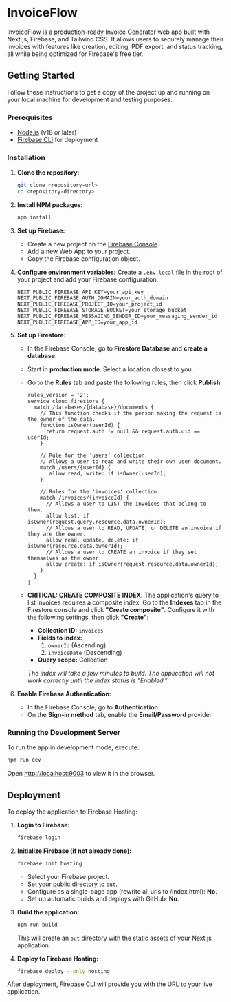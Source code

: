# InvoiceFlow

InvoiceFlow is a production-ready Invoice Generator web app built with Next.js, Firebase, and Tailwind CSS. It allows users to securely manage their invoices with features like creation, editing, PDF export, and status tracking, all while being optimized for Firebase's free tier.

## Getting Started

Follow these instructions to get a copy of the project up and running on your local machine for development and testing purposes.

### Prerequisites

- [Node.js](https://nodejs.org/) (v18 or later)
- [Firebase CLI](https://firebase.google.com/docs/cli) for deployment

### Installation

1.  **Clone the repository:**
    ```bash
    git clone <repository-url>
    cd <repository-directory>
    ```

2.  **Install NPM packages:**
    ```bash
    npm install
    ```

3.  **Set up Firebase:**
    - Create a new project on the [Firebase Console](https://console.firebase.google.com/).
    - Add a new Web App to your project.
    - Copy the Firebase configuration object.

4.  **Configure environment variables:**
    Create a `.env.local` file in the root of your project and add your Firebase configuration.

    ```env
    NEXT_PUBLIC_FIREBASE_API_KEY=your_api_key
    NEXT_PUBLIC_FIREBASE_AUTH_DOMAIN=your_auth_domain
    NEXT_PUBLIC_FIREBASE_PROJECT_ID=your_project_id
    NEXT_PUBLIC_FIREBASE_STORAGE_BUCKET=your_storage_bucket
    NEXT_PUBLIC_FIREBASE_MESSAGING_SENDER_ID=your_messaging_sender_id
    NEXT_PUBLIC_FIREBASE_APP_ID=your_app_id
    ```

5.  **Set up Firestore:**
    - In the Firebase Console, go to **Firestore Database** and **create a database**.
    - Start in **production mode**. Select a location closest to you.
    - Go to the **Rules** tab and paste the following rules, then click **Publish**:
      ```
      rules_version = '2';
      service cloud.firestore {
        match /databases/{database}/documents {
          // This function checks if the person making the request is the owner of the data.
          function isOwner(userId) {
            return request.auth != null && request.auth.uid == userId;
          }

          // Rule for the 'users' collection.
          // Allows a user to read and write their own user document.
          match /users/{userId} {
             allow read, write: if isOwner(userId);
          }

          // Rules for the 'invoices' collection.
          match /invoices/{invoiceId} {
            // Allows a user to LIST the invoices that belong to them.
            allow list: if isOwner(request.query.resource.data.ownerId);
            // Allows a user to READ, UPDATE, or DELETE an invoice if they are the owner.
            allow read, update, delete: if isOwner(resource.data.ownerId);
            // Allows a user to CREATE an invoice if they set themselves as the owner.
            allow create: if isOwner(request.resource.data.ownerId);
          }
        }
      }
      ```
    - **CRITICAL: CREATE COMPOSITE INDEX.** The application's query to list invoices requires a composite index. Go to the **Indexes** tab in the Firestore console and click **"Create composite"**. Configure it with the following settings, then click **"Create"**:
        - **Collection ID:** `invoices`
        - **Fields to index:** 
            1. `ownerId` (Ascending)
            2. `invoiceDate` (Descending)
        - **Query scope:** Collection
      
      *The index will take a few minutes to build. The application will not work correctly until the index status is "Enabled."*

6.  **Enable Firebase Authentication:**
    - In the Firebase Console, go to **Authentication**.
    - On the **Sign-in method** tab, enable the **Email/Password** provider.

### Running the Development Server

To run the app in development mode, execute:

```bash
npm run dev
```

Open [http://localhost:9003](http://localhost:9003) to view it in the browser.

## Deployment

To deploy the application to Firebase Hosting:

1.  **Login to Firebase:**
    ```bash
    firebase login
    ```

2.  **Initialize Firebase (if not already done):**
    ```bash
    firebase init hosting
    ```
    - Select your Firebase project.
    - Set your public directory to `out`.
    - Configure as a single-page app (rewrite all urls to /index.html): **No**.
    - Set up automatic builds and deploys with GitHub: **No**.

3.  **Build the application:**
    ```bash
    npm run build
    ```
    This will create an `out` directory with the static assets of your Next.js application.

4.  **Deploy to Firebase Hosting:**
    ```bash
    firebase deploy --only hosting
    ```

After deployment, Firebase CLI will provide you with the URL to your live application.
